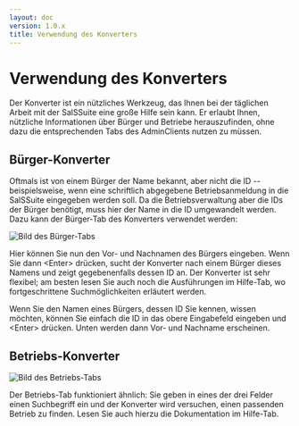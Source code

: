 ```yaml
---
layout: doc
version: 1.0.x
title: Verwendung des Konverters
---
```

# Verwendung des Konverters

Der Konverter ist ein n&uuml;tzliches Werkzeug, das Ihnen bei der t&auml;glichen Arbeit mit der SalSSuite eine gro&szlig;e Hilfe sein kann. Er erlaubt Ihnen, n&uuml;tzliche Informationen &uuml;ber B&uuml;rger und Betriebe herauszufinden, ohne dazu die entsprechenden Tabs des AdminClients nutzen zu m&uuml;ssen.

## B&uuml;rger-Konverter

Oftmals ist von einem B&uuml;rger der Name bekannt, aber nicht die ID -- beispielsweise, wenn eine schriftlich abgegebene Betriebsanmeldung in die SalSSuite eingegeben werden soll. Da die Betriebsverwaltung aber die IDs der B&uuml;rger ben&ouml;tigt, muss hier der Name in die ID umgewandelt werden. Dazu kann der B&uuml;rger-Tab des Konverters verwendet werden:

![Bild des B&uuml;rger-Tabs](http://img600.imageshack.us/img600/1938/citizentab.png)

Hier k&ouml;nnen Sie nun den Vor- und Nachnamen des B&uuml;rgers eingeben. Wenn Sie dann &lt;Enter&gt; dr&uuml;cken, sucht der Konverter nach einem B&uuml;rger dieses Namens und zeigt gegebenenfalls dessen ID an. Der Konverter ist sehr flexibel; am besten lesen Sie auch noch die Ausf&uuml;hrungen im Hilfe-Tab, wo fortgeschrittene Suchm&ouml;glichkeiten erl&auml;utert werden.

Wenn Sie den Namen eines B&uuml;rgers, dessen ID Sie kennen, wissen m&ouml;chten, k&ouml;nnen Sie einfach die ID in das obere Eingabefeld eingeben und &lt;Enter&gt; dr&uuml;cken. Unten werden dann Vor- und Nachname erscheinen.

## Betriebs-Konverter

![Bild des Betriebs-Tabs](http://img200.imageshack.us/img200/6074/companytab.png)

Der Betriebs-Tab funktioniert &auml;hnlich: Sie geben in eines der drei Felder einen Suchbegriff ein und der Konverter wird versuchen, einen passenden Betrieb zu finden. Lesen Sie auch hierzu die Dokumentation im Hilfe-Tab.
